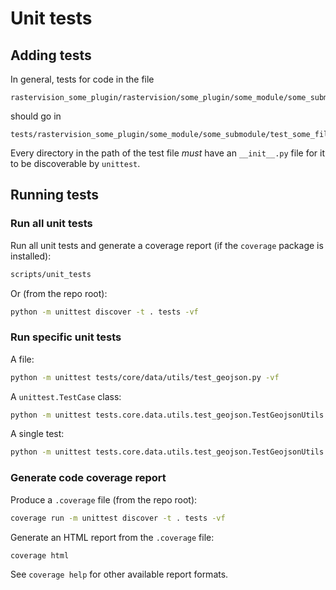 # Unit tests

## Adding tests
In general, tests for code in the file
```
rastervision_some_plugin/rastervision/some_plugin/some_module/some_submodule/some_file.py
```
should go in 
```
tests/rastervision_some_plugin/some_module/some_submodule/test_some_file.py
```

Every directory in the path of the test file _must_ have an `__init__.py` file for it to be discoverable by `unittest`.

## Running tests

### Run all unit tests
Run all unit tests and generate a coverage report (if the `coverage` package is installed):
```sh
scripts/unit_tests
```

Or (from the repo root):
```sh
python -m unittest discover -t . tests -vf
```

### Run specific unit tests

A file:
```sh
python -m unittest tests/core/data/utils/test_geojson.py -vf
```

A `unittest.TestCase` class:
```sh
python -m unittest tests.core.data.utils.test_geojson.TestGeojsonUtils -vf
```

A single test:
```sh
python -m unittest tests.core.data.utils.test_geojson.TestGeojsonUtils.test_merge_geojsons -vf
```

### Generate code coverage report
Produce a `.coverage` file (from the repo root):
```sh
coverage run -m unittest discover -t . tests -vf
```

Generate an HTML report from the `.coverage` file:
```sh
coverage html
```

See `coverage help` for other available report formats.

